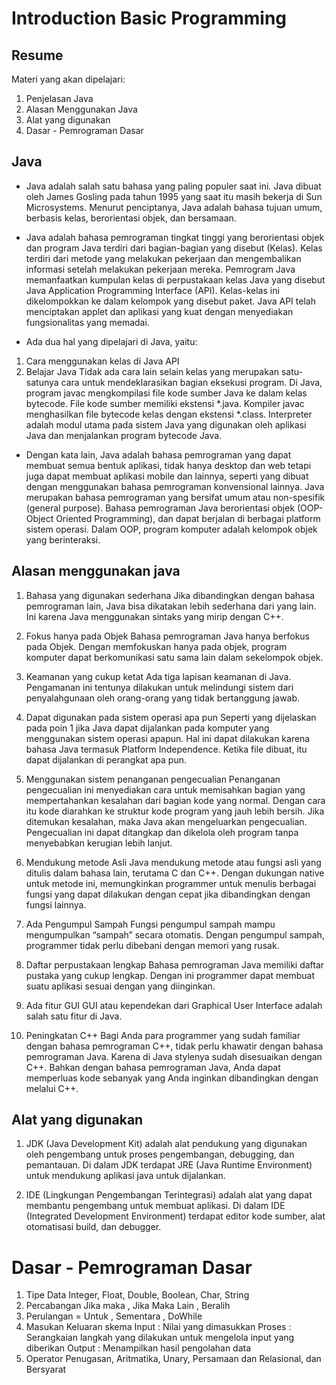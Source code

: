 # Introduction Basic Programming
  
## Resume  
Materi yang akan dipelajari:
  1. Penjelasan Java
  2. Alasan Menggunakan Java
  3. Alat yang digunakan
  4. Dasar - Pemrograman Dasar

## Java
- Java adalah salah satu bahasa yang paling populer saat ini. Java dibuat oleh James Gosling pada tahun 1995 yang saat itu masih bekerja di Sun Microsystems. Menurut penciptanya, Java adalah bahasa tujuan umum, berbasis kelas, berorientasi objek, dan bersamaan.

- Java adalah bahasa pemrograman tingkat tinggi yang berorientasi objek dan program Java terdiri dari bagian-bagian yang disebut (Kelas). Kelas terdiri dari metode yang melakukan pekerjaan dan mengembalikan informasi setelah melakukan pekerjaan mereka. Pemrogram Java memanfaatkan kumpulan kelas di perpustakaan kelas Java yang disebut Java Application Programming Interface (API). Kelas-kelas ini dikelompokkan ke dalam kelompok yang disebut paket. Java API telah menciptakan applet dan aplikasi yang kuat dengan menyediakan fungsionalitas yang memadai.

- Ada dua hal yang dipelajari di Java, yaitu:
 1. Cara menggunakan kelas di Java API
 2. Belajar Java
    Tidak ada cara lain selain kelas yang merupakan satu-satunya cara untuk mendeklarasikan bagian eksekusi program. Di Java, program javac mengkompilasi file kode sumber Java ke dalam kelas bytecode. File kode sumber memiliki ekstensi *.java. Kompiler javac menghasilkan file bytecode kelas dengan ekstensi *.class. Interpreter adalah modul utama pada sistem Java yang digunakan oleh aplikasi Java dan menjalankan program bytecode Java.

- Dengan kata lain, Java adalah bahasa pemrograman yang dapat membuat semua bentuk aplikasi, tidak hanya desktop dan web tetapi juga dapat membuat aplikasi mobile dan lainnya, seperti yang dibuat dengan menggunakan bahasa pemrograman konvensional lainnya. Java merupakan bahasa pemrograman yang bersifat umum atau non-spesifik (general purpose). Bahasa pemrograman Java berorientasi objek (OOP-Object Oriented Programming), dan dapat berjalan di berbagai platform sistem operasi. Dalam OOP, program komputer adalah kelompok objek yang berinteraksi.

## Alasan menggunakan java
1.  Bahasa yang digunakan sederhana
    Jika dibandingkan dengan bahasa pemrograman lain, Java bisa dikatakan lebih sederhana dari yang lain. Ini karena Java menggunakan sintaks yang mirip dengan C++.

2.  Fokus hanya pada Objek
    Bahasa pemrograman Java hanya berfokus pada Objek. Dengan memfokuskan hanya pada objek, program komputer dapat berkomunikasi satu sama lain dalam sekelompok objek.

3.  Keamanan yang cukup ketat
    Ada tiga lapisan keamanan di Java. Pengamanan ini tentunya dilakukan untuk melindungi sistem dari penyalahgunaan oleh orang-orang yang tidak bertanggung jawab.

4.  Dapat digunakan pada sistem operasi apa pun
    Seperti yang dijelaskan pada poin 1 jika Java dapat dijalankan pada komputer yang menggunakan sistem operasi apapun. Hal ini dapat dilakukan karena bahasa Java termasuk Platform Independence. Ketika file dibuat, itu dapat dijalankan di perangkat apa pun.

5.  Menggunakan sistem penanganan pengecualian
    Penanganan pengecualian ini menyediakan cara untuk memisahkan bagian yang mempertahankan kesalahan dari bagian kode yang normal. Dengan cara itu kode diarahkan ke struktur kode program yang jauh lebih bersih. Jika ditemukan kesalahan, maka Java akan mengeluarkan pengecualian. Pengecualian ini dapat ditangkap dan dikelola oleh program tanpa menyebabkan kerugian lebih lanjut.

6.  Mendukung metode Asli
    Java mendukung metode atau fungsi asli yang ditulis dalam bahasa lain, terutama C dan C++. Dengan dukungan native untuk metode ini, memungkinkan programmer untuk menulis berbagai fungsi yang dapat dilakukan dengan cepat jika dibandingkan dengan fungsi lainnya.
   
7.  Ada Pengumpul Sampah
    Fungsi pengumpul sampah mampu mengumpulkan “sampah” secara otomatis. Dengan pengumpul sampah, programmer tidak perlu dibebani dengan memori yang rusak.

8.  Daftar perpustakaan lengkap
    Bahasa pemrograman Java memiliki daftar pustaka yang cukup lengkap. Dengan ini programmer dapat membuat suatu aplikasi sesuai dengan yang diinginkan.

9.  Ada fitur GUI
    GUI atau kependekan dari Graphical User Interface adalah salah satu fitur di Java.

10. Peningkatan C++
    Bagi Anda para programmer yang sudah familiar dengan bahasa pemrograman C++, tidak perlu khawatir dengan bahasa pemrograman Java. Karena di Java stylenya sudah disesuaikan dengan C++. Bahkan dengan bahasa pemrograman Java, Anda dapat memperluas kode sebanyak yang Anda inginkan dibandingkan dengan melalui C++.

## Alat yang digunakan
1. JDK (Java Development Kit)
   adalah alat pendukung yang digunakan oleh pengembang untuk proses pengembangan, debugging, dan pemantauan. Di dalam JDK terdapat JRE (Java Runtime Environment) untuk mendukung aplikasi java untuk dijalankan.

2. IDE (Lingkungan Pengembangan Terintegrasi)
   adalah alat yang dapat membantu pengembang untuk membuat aplikasi. Di dalam IDE (Integrated Development Environment) terdapat editor kode sumber, alat otomatisasi build, dan debugger.

# Dasar - Pemrograman Dasar
1.  Tipe Data
    Integer, Float, Double, Boolean, Char, String
2.  Percabangan
    Jika maka , Jika Maka Lain , Beralih
3.  Perulangan = Untuk , Sementara , DoWhile
4.  Masukan Keluaran
    skema Input : Nilai yang dimasukkan Proses : Serangkaian langkah yang dilakukan untuk mengelola input yang diberikan Output : Menampilkan hasil pengolahan data
5.  Operator
    Penugasan, Aritmatika, Unary, Persamaan dan Relasional, dan Bersyarat